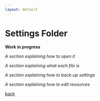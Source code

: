 ```yaml
---
layout: default
---
```


# Settings Folder

**Work in progress**

*A section explaining how to open it*

*A section explaining what each file is*

*A section explaining how to back-up settings*

*A section explaining how to edit resources*

[back](./)
